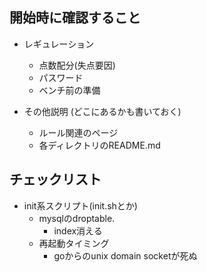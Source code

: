 ## 開始時に確認すること

- レギュレーション
  - 点数配分(失点要因)
  - パスワード
  - ベンチ前の準備

- その他説明 (どこにあるかも書いておく)
  - ルール関連のページ
  - 各ディレクトリのREADME.md

## チェックリスト

- init系スクリプト(init.shとか)
  - mysqlのdroptable.
    - index消える
  - 再起動タイミング
    - goからのunix domain socketが死ぬ


